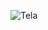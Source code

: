 ![Tela](https://user-images.githubusercontent.com/61327251/183315594-757d111d-48e3-4481-ac7d-d2c706191663.svg)
